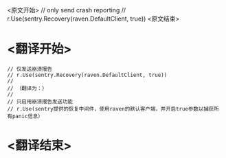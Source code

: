 
<原文开始>
	// only send crash reporting
	// r.Use(sentry.Recovery(raven.DefaultClient, true))
<原文结束>

# <翻译开始>
	// 仅发送崩溃报告
	// r.Use(sentry.Recovery(raven.DefaultClient, true)) 
	// 
	// （翻译为：）
	// 
	// 只启用崩溃报告发送功能
	// r.Use(sentry提供的恢复中间件，使用raven的默认客户端，并开启true参数以捕获所有panic信息）
# <翻译结束>

